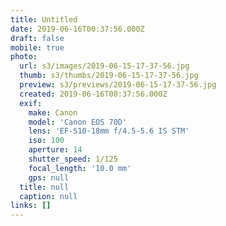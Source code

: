```yaml
---
title: Untitled
date: 2019-06-16T00:37:56.000Z
draft: false
mobile: true
photo:
  url: s3/images/2019-06-15-17-37-56.jpg
  thumb: s3/thumbs/2019-06-15-17-37-56.jpg
  preview: s3/previews/2019-06-15-17-37-56.jpg
  created: 2019-06-16T00:37:56.000Z
  exif:
    make: Canon
    model: 'Canon EOS 70D'
    lens: 'EF-S10-18mm f/4.5-5.6 IS STM'
    iso: 100
    aperture: 14
    shutter_speed: 1/125
    focal_length: '10.0 mm'
    gps: null
  title: null
  caption: null
links: []
---
```


